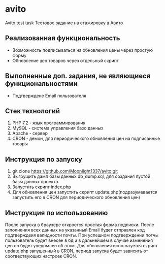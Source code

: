 # avito
Avito test task
Тестовое задание на стажировку в Авито

## Реализованная функциональность
* Возможность подписываться на обновления цены через простую форму
* Обновление цен товаров через отдельный скрипт

## Выполненные доп. задания, не являющиеся функциональностями
* Подтверждене Email пользователя
 

## Стек технологий
1. PHP 7.2 - язык программирования
2. MySQL - система управления базо данных
3. Apache - сервер
4. CRON - демон, для периодического обновления цен на подписанные товары
    
## Инструкция по запуску
1. git clone https://github.com/Moonlight1337/avito.git
2. Выгрущить дамп базы данных db_dump.sql, для создания пустой базы данных проекта.
3. Запустить скрипт index.php
4. Для обновления цен запустить скрипт update.php(подразумевается запустить его в CRON для периодического обновления цен)

## Инструкция по использованию
После запуска в браузере откроется простая форма подписки. После заполнения всех данных на указанный Email будет отправлен код подтверждеия валидности почты.
При успешном подтверждении потчы пользователь будет внесен в бд и в дальнейшем в случае изменения цен он будет уведомлен об этом.
Для обновления используется скрипт update.php запушенный в CRON, период запуска будет зависить от соотвествующих настроек CRON.
